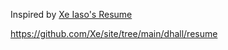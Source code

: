 Inspired by [Xe Iaso's Resume](https://xeiaso.net/resume/)

https://github.com/Xe/site/tree/main/dhall/resume
